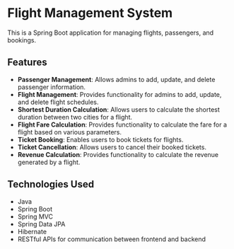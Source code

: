 # Flight Management System

This is a Spring Boot application for managing flights, passengers, and bookings.
 
## Features

- **Passenger Management**: Allows admins to add, update, and delete passenger information.
- **Flight Management**: Provides functionality for admins to add, update, and delete flight schedules.
- **Shortest Duration Calculation**: Allows users to calculate the shortest duration between two cities for a flight.
- **Flight Fare Calculation**: Provides functionality to calculate the fare for a flight based on various parameters.
- **Ticket Booking**: Enables users to book tickets for flights.
- **Ticket Cancellation**: Allows users to cancel their booked tickets.
- **Revenue Calculation**: Provides functionality to calculate the revenue generated by a flight.

## Technologies Used

- Java
- Spring Boot
- Spring MVC
- Spring Data JPA
- Hibernate
- RESTful APIs for communication between frontend and backend
